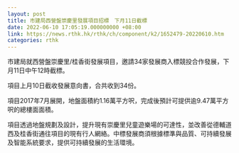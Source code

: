 ```yaml
---
layout: post
title: 市建局西營盤崇慶里發展項目招標　下月11日截標
date: 2022-06-10 17:05:19.000000000 +08:00
link: https://news.rthk.hk/rthk/ch/component/k2/1652479-20220610.htm
categories: rthk
---
```


市建局就西營盤崇慶里/桂香街發展項目，邀請34家發展商入標競投合作發展，下月11日中午12時截標。

項目上月10日截收發展意向書，合共收到34份。

項目2017年7月展開，地盤面積約1.16萬平方呎，完成後預計可提供逾9.47萬平方呎的總樓面面積。

項目透過地盤規劃及設計，提升現有崇慶里兒童遊樂場的可達性，並改善從德輔道西及桂香街通往項目的現有行人網絡。中標發展商須根據標準與品質、可持續發展及智能系統要求，提供可持續發展的生活環境。
